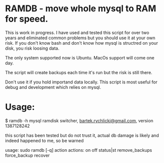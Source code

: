 # RAMDB - move whole mysql to RAM for speed.

This is work in progress. I have used and tested this script for
over two years and eliminated common problems but you should use it 
at your own risk. If you don't know bash and don't know how mysql
is structred on your disk, you risk loosing data.

The only system supported now is Ubuntu. MacOs support will come one day.

The script will create backups each time it's run but the risk is still there.

Don't use it if you hold importand data locally. This script is most useful
for debug and development which relies on mysql. 

# Usage:

$ ramdb -h
mysql ramdisk switcher, bartek.rychlicki@gmail.com, version 1387128242

this script has been tested but do not trust it, actual db damage 
is likely and indeed happened to me, so be warned

usage:
    sudo ramdb [-q] action
actions:
    on
    off
    status|st
    remove_backups
    force_backup
    recover

